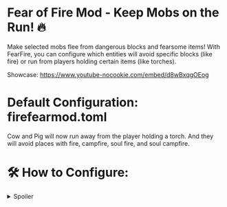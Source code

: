 # Fear of Fire Mod - Keep Mobs on the Run! 🔥

Make selected mobs flee from dangerous blocks and fearsome items! With FearFire, you can configure which entities will avoid specific blocks (like fire) or run from players holding certain items (like torches).

Showcase:
https://www.youtube-nocookie.com/embed/d8wBxqgOEog

# Default Configuration: firefearmod.toml
Cow and Pig will now run away from the player holding a torch. And they will avoid places with fire, campfire, soul fire, and soul campfire.
# 🛠 How to Configure:

<details>
<summary>Spoiler</summary>

1️⃣ Locate the config file: config/firefearmod.toml
2️⃣ Open it with a text editor.
3️⃣ Edit the lists under [fearfire] to add/remove:

entities → Mobs that will flee (e.g., "minecraft:zombie").
blocks → Blocks that scare mobs (e.g., "minecraft:magma_block").
items → Items that scare mobs when held (e.g., "minecraft:flint_and_steel").
4️⃣ Adjust performance settings under [fearfire.optimizations] to fine-tune block checks, cooldowns, and player detection radius.

Save your changes and enjoy a world where mobs fear the fire! 🔥👀💨


Example Config from my modpack Walking Among The Dinosaur: 

[fearfire]
#A list of entity IDs (e.g. 'minecraft:pig') that will have the Fear AI.
#Only these entities will run away from blocks/items set below.
entities = ["fossil:brachiosaurus", "fossil:gallimimus", "fossil:parasaurolophus", "fossil:dryosaurus", "fossil:pachyrhinosaurus", "fossil:quagga", "fossil:triceratops", "fossil:pachycephalosaurus", "fossil:psittacosaurus", "fossil:protoceratops", "fossil:dodo", "fossil:ankylosaurus", "fossil:stegosaurus", "fossil:mammoth", "fossil:megaloceros", "fossil:elasmotherium", "fossil:platybelodon"]
#Any block in this list will scare the entity if found within the search radius.
blocks = ["minecraft:fire", "minecraft:campfire", "minecraft:glowstone"]
#Any item in this list will scare the entity if a nearby player is holding it (main or off hand).
items = ["minecraft:torch", "minecraft:glowstone"]

[fearfire.optimizations]
#If true, skip block checks if the gamerule 'doFireTick' is off.
skipBlockCheckIfFireTickOff = true
#Number of ticks between scanning for threats. 20 = 1 second.
scanCooldownTicks = 120
#Horizontal radius to find players holding feared items.
playerCheckRadius = 8
#Vertical (Y) range to check for item-holding players.
playerCheckVerticalRange = 2
#Only check for fear blocks if there's at least one player within this radius (X,Z ±, Y ±2). If no player is near, we skip block checks to save CPU.
blockCheckPlayerRadius = 32

</details>
